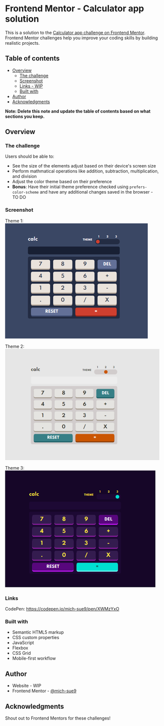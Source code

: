 # Frontend Mentor - Calculator app solution

This is a solution to the [Calculator app challenge on Frontend Mentor](https://www.frontendmentor.io/challenges/calculator-app-9lteq5N29). Frontend Mentor challenges help you improve your coding skills by building realistic projects. 

## Table of contents

- [Overview](#overview)
  - [The challenge](#the-challenge)
  - [Screenshot](#screenshot)
  - [Links - WIP](#links)
  - [Built with](#built-with)
- [Author](#author)
- [Acknowledgments](#acknowledgments)

**Note: Delete this note and update the table of contents based on what sections you keep.**

## Overview

### The challenge

Users should be able to:

- See the size of the elements adjust based on their device's screen size
- Perform mathmatical operations like addition, subtraction, multiplication, and division
- Adjust the color theme based on their preference
- **Bonus**: Have their initial theme preference checked using `prefers-color-scheme` and have any additional changes saved in the browser - TO DO

### Screenshot
Theme 1:
![](./Screenshots/theme1.png)

Theme 2:
![](./Screenshots/theme2.png)

Theme 3:
![](./Screenshots/theme3.png)


### Links

CodePen: https://codepen.io/mich-sue9/pen/XWMzYxO


### Built with

- Semantic HTML5 markup
- CSS custom properties
- JavaScript
- Flexbox
- CSS Grid
- Mobile-first workflow


## Author

- Website - WIP 
- Frontend Mentor - [@mich-sue9](https://www.frontendmentor.io/profile/mich-sue9)

## Acknowledgments

Shout out to Frontend Mentors for these challenges!